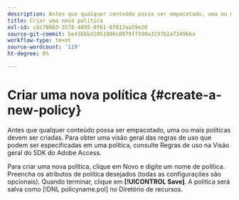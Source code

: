 ```yaml
---
description: Antes que qualquer conteúdo possa ser empacotado, uma ou mais políticas devem ser criadas. Para obter uma visão geral das regras de uso que podem ser especificadas em uma política, consulte Regras de uso na Visão geral do SDK do Adobe Access.
title: Criar uma nova política
exl-id: c8c78983-3578-4895-8f61-8f812aa59e20
source-git-commit: be43bbbd1051886c8979ff590a3197b2a7249b6a
workflow-type: tm+mt
source-wordcount: '119'
ht-degree: 0%

---
```


# Criar uma nova política {#create-a-new-policy}

Antes que qualquer conteúdo possa ser empacotado, uma ou mais políticas devem ser criadas. Para obter uma visão geral das regras de uso que podem ser especificadas em uma política, consulte Regras de uso na Visão geral do SDK do Adobe Access.

Para criar uma nova política, clique em Novo e digite um nome de política. Preencha os atributos de política desejados (todas as configurações são opcionais). Quando terminar, clique em **[!UICONTROL Save]**. A política será salva como [!DNL policyname.pol] no Diretório de recursos.
